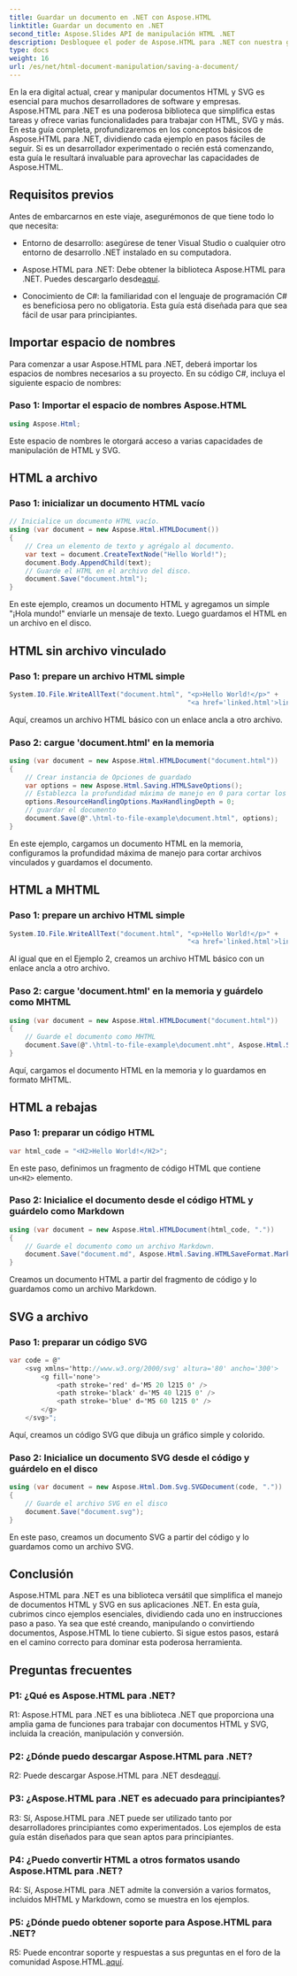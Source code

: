 ```yaml
---
title: Guardar un documento en .NET con Aspose.HTML
linktitle: Guardar un documento en .NET
second_title: Aspose.Slides API de manipulación HTML .NET
description: Desbloquee el poder de Aspose.HTML para .NET con nuestra guía paso a paso. Aprenda a crear, manipular y convertir documentos HTML y SVG
type: docs
weight: 16
url: /es/net/html-document-manipulation/saving-a-document/
---
```


En la era digital actual, crear y manipular documentos HTML y SVG es esencial para muchos desarrolladores de software y empresas. Aspose.HTML para .NET es una poderosa biblioteca que simplifica estas tareas y ofrece varias funcionalidades para trabajar con HTML, SVG y más. En esta guía completa, profundizaremos en los conceptos básicos de Aspose.HTML para .NET, dividiendo cada ejemplo en pasos fáciles de seguir. Si es un desarrollador experimentado o recién está comenzando, esta guía le resultará invaluable para aprovechar las capacidades de Aspose.HTML.

## Requisitos previos

Antes de embarcarnos en este viaje, asegurémonos de que tiene todo lo que necesita:

- Entorno de desarrollo: asegúrese de tener Visual Studio o cualquier otro entorno de desarrollo .NET instalado en su computadora.

-  Aspose.HTML para .NET: Debe obtener la biblioteca Aspose.HTML para .NET. Puedes descargarlo desde[aquí](https://releases.aspose.com/html/net/).

- Conocimiento de C#: la familiaridad con el lenguaje de programación C# es beneficiosa pero no obligatoria. Esta guía está diseñada para que sea fácil de usar para principiantes.

## Importar espacio de nombres

Para comenzar a usar Aspose.HTML para .NET, deberá importar los espacios de nombres necesarios a su proyecto. En su código C#, incluya el siguiente espacio de nombres:

### Paso 1: Importar el espacio de nombres Aspose.HTML
```csharp
using Aspose.Html;
```

Este espacio de nombres le otorgará acceso a varias capacidades de manipulación de HTML y SVG.

## HTML a archivo

### Paso 1: inicializar un documento HTML vacío
```csharp
// Inicialice un documento HTML vacío.
using (var document = new Aspose.Html.HTMLDocument())
{
    // Crea un elemento de texto y agrégalo al documento.
    var text = document.CreateTextNode("Hello World!");
    document.Body.AppendChild(text);
    // Guarde el HTML en el archivo del disco.
    document.Save("document.html");
}
```

En este ejemplo, creamos un documento HTML y agregamos un simple "¡Hola mundo!" enviarle un mensaje de texto. Luego guardamos el HTML en un archivo en el disco.

## HTML sin archivo vinculado

### Paso 1: prepare un archivo HTML simple
```csharp
System.IO.File.WriteAllText("document.html", "<p>Hello World!</p>" +
                                             "<a href='linked.html'>linked file</a>");
```

Aquí, creamos un archivo HTML básico con un enlace ancla a otro archivo.

### Paso 2: cargue 'document.html' en la memoria
```csharp
using (var document = new Aspose.Html.HTMLDocument("document.html"))
{
    // Crear instancia de Opciones de guardado
    var options = new Aspose.Html.Saving.HTMLSaveOptions();
    // Establezca la profundidad máxima de manejo en 0 para cortar los archivos HTML vinculados.
    options.ResourceHandlingOptions.MaxHandlingDepth = 0;
    // guardar el documento
    document.Save(@".\html-to-file-example\document.html", options);
}
```

En este ejemplo, cargamos un documento HTML en la memoria, configuramos la profundidad máxima de manejo para cortar archivos vinculados y guardamos el documento. 

## HTML a MHTML

### Paso 1: prepare un archivo HTML simple
```csharp
System.IO.File.WriteAllText("document.html", "<p>Hello World!</p>" +
                                             "<a href='linked.html'>linked file</a>");
```

Al igual que en el Ejemplo 2, creamos un archivo HTML básico con un enlace ancla a otro archivo.

### Paso 2: cargue 'document.html' en la memoria y guárdelo como MHTML
```csharp
using (var document = new Aspose.Html.HTMLDocument("document.html"))
{
    // Guarde el documento como MHTML
    document.Save(@".\html-to-file-example\document.mht", Aspose.Html.Saving.HTMLSaveFormat.MHTML);
}
```

Aquí, cargamos el documento HTML en la memoria y lo guardamos en formato MHTML.

## HTML a rebajas

### Paso 1: preparar un código HTML
```csharp
var html_code = "<H2>Hello World!</H2>";
```

 En este paso, definimos un fragmento de código HTML que contiene un`<H2>` elemento.

### Paso 2: Inicialice el documento desde el código HTML y guárdelo como Markdown
```csharp
using (var document = new Aspose.Html.HTMLDocument(html_code, "."))
{
    // Guarde el documento como un archivo Markdown.
    document.Save("document.md", Aspose.Html.Saving.HTMLSaveFormat.Markdown);
}
```

Creamos un documento HTML a partir del fragmento de código y lo guardamos como un archivo Markdown.

## SVG a archivo

### Paso 1: preparar un código SVG
```csharp
var code = @"
    <svg xmlns='http://www.w3.org/2000/svg' altura='80' ancho='300'>
        <g fill='none'>
            <path stroke='red' d='M5 20 l215 0' />
            <path stroke='black' d='M5 40 l215 0' />
            <path stroke='blue' d='M5 60 l215 0' />
        </g>
    </svg>";
```

Aquí, creamos un código SVG que dibuja un gráfico simple y colorido.

### Paso 2: Inicialice un documento SVG desde el código y guárdelo en el disco
```csharp
using (var document = new Aspose.Html.Dom.Svg.SVGDocument(code, "."))
{
    // Guarde el archivo SVG en el disco
    document.Save("document.svg");
}
```

En este paso, creamos un documento SVG a partir del código y lo guardamos como un archivo SVG.

## Conclusión

Aspose.HTML para .NET es una biblioteca versátil que simplifica el manejo de documentos HTML y SVG en sus aplicaciones .NET. En esta guía, cubrimos cinco ejemplos esenciales, dividiendo cada uno en instrucciones paso a paso. Ya sea que esté creando, manipulando o convirtiendo documentos, Aspose.HTML lo tiene cubierto. Si sigue estos pasos, estará en el camino correcto para dominar esta poderosa herramienta.

## Preguntas frecuentes

### P1: ¿Qué es Aspose.HTML para .NET?

R1: Aspose.HTML para .NET es una biblioteca .NET que proporciona una amplia gama de funciones para trabajar con documentos HTML y SVG, incluida la creación, manipulación y conversión.

### P2: ¿Dónde puedo descargar Aspose.HTML para .NET?

 R2: Puede descargar Aspose.HTML para .NET desde[aquí](https://releases.aspose.com/html/net/).

### P3: ¿Aspose.HTML para .NET es adecuado para principiantes?

R3: Sí, Aspose.HTML para .NET puede ser utilizado tanto por desarrolladores principiantes como experimentados. Los ejemplos de esta guía están diseñados para que sean aptos para principiantes.

### P4: ¿Puedo convertir HTML a otros formatos usando Aspose.HTML para .NET?

R4: Sí, Aspose.HTML para .NET admite la conversión a varios formatos, incluidos MHTML y Markdown, como se muestra en los ejemplos.

### P5: ¿Dónde puedo obtener soporte para Aspose.HTML para .NET?

 R5: Puede encontrar soporte y respuestas a sus preguntas en el foro de la comunidad Aspose.HTML.[aquí](https://forum.aspose.com/).